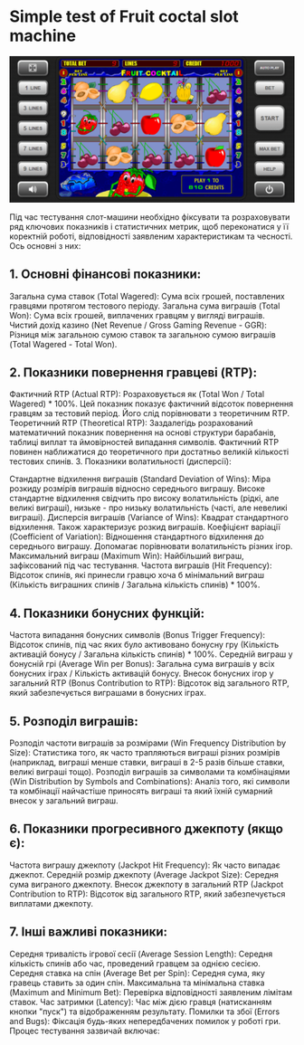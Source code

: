 # Simple test of Fruit coctal slot machine
 ![Fruit Cocktail Slot Machine Screen](img/IS_FC.png)

Під час тестування слот-машини необхідно фіксувати та розраховувати ряд ключових показників і статистичних метрик, щоб переконатися у її коректній роботі, відповідності заявленим характеристикам та чесності. Ось основні з них:

## 1. Основні фінансові показники:
Загальна сума ставок (Total Wagered): Сума всіх грошей, поставлених гравцями протягом тестового періоду.
Загальна сума виграшів (Total Won): Сума всіх грошей, виплачених гравцям у вигляді виграшів.
Чистий дохід казино (Net Revenue / Gross Gaming Revenue - GGR): Різниця між загальною сумою ставок та загальною сумою виграшів (Total Wagered - Total Won).

## 2. Показники повернення гравцеві (RTP):
Фактичний RTP (Actual RTP): Розраховується як (Total Won / Total Wagered) * 100%. Цей показник показує фактичний відсоток повернення гравцям за тестовий період. Його слід порівнювати з теоретичним RTP.
Теоретичний RTP (Theoretical RTP): Заздалегідь розрахований математичний показник повернення на основі структури барабанів, таблиці виплат та ймовірностей випадання символів. Фактичний RTP повинен наближатися до теоретичного при достатньо великій кількості тестових спинів.
3. Показники волатильності (дисперсії):

Стандартне відхилення виграшів (Standard Deviation of Wins): Міра розкиду розмірів виграшів відносно середнього виграшу. Високе стандартне відхилення свідчить про високу волатильність (рідкі, але великі виграші), низьке - про низьку волатильність (часті, але невеликі виграші).
Дисперсія виграшів (Variance of Wins): Квадрат стандартного відхилення. Також характеризує розкид виграшів.
Коефіцієнт варіації (Coefficient of Variation): Відношення стандартного відхилення до середнього виграшу. Допомагає порівнювати волатильність різних ігор.
Максимальний виграш (Maximum Win): Найбільший виграш, зафіксований під час тестування.
Частота виграшів (Hit Frequency): Відсоток спинів, які принесли гравцю хоча б мінімальний виграш (Кількість виграшних спинів / Загальна кількість спинів) * 100%.

## 4. Показники бонусних функцій:
Частота випадання бонусних символів (Bonus Trigger Frequency): Відсоток спинів, під час яких було активовано бонусну гру (Кількість активацій бонусу / Загальна кількість спинів) * 100%.
Середній виграш у бонусній грі (Average Win per Bonus): Загальна сума виграшів у всіх бонусних іграх / Кількість активацій бонусу.
Внесок бонусних ігор у загальний RTP (Bonus Contribution to RTP): Відсоток від загального RTP, який забезпечується виграшами в бонусних іграх.

## 5. Розподіл виграшів:
Розподіл частоти виграшів за розмірами (Win Frequency Distribution by Size): Статистика того, як часто трапляються виграші різних розмірів (наприклад, виграші менше ставки, виграші в 2-5 разів більше ставки, великі виграші тощо).
Розподіл виграшів за символами та комбінаціями (Win Distribution by Symbols and Combinations): Аналіз того, які символи та комбінації найчастіше приносять виграші та який їхній сумарний внесок у загальний виграш.

## 6. Показники прогресивного джекпоту (якщо є):
Частота виграшу джекпоту (Jackpot Hit Frequency): Як часто випадає джекпот.
Середній розмір джекпоту (Average Jackpot Size): Середня сума виграного джекпоту.
Внесок джекпоту в загальний RTP (Jackpot Contribution to RTP): Відсоток від загального RTP, який забезпечується виплатами джекпоту.

## 7. Інші важливі показники:
Середня тривалість ігрової сесії (Average Session Length): Середня кількість спинів або час, проведений гравцем за однією сесією.
Середня ставка на спін (Average Bet per Spin): Середня сума, яку гравець ставить за один спін.
Максимальна та мінімальна ставка (Maximum and Minimum Bet): Перевірка відповідності заявленим лімітам ставок.
Час затримки (Latency): Час між дією гравця (натисканням кнопки "пуск") та відображенням результату.
Помилки та збої (Errors and Bugs): Фіксація будь-яких непередбачених помилок у роботі гри.
Процес тестування зазвичай включає:
